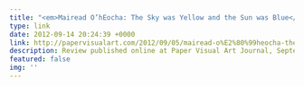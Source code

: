 ```yaml
---
title: "<em>Mairead O’hEocha: The Sky was Yellow and the Sun was Blue</em>"
type: link
date: 2012-09-14 20:24:39 +0000
link: http://papervisualart.com/2012/09/05/mairead-o%E2%80%99heocha-the-sky-was-yellow-and-the-sun-was-blue-mothers-tankstation-dublin-31-may-14-july-2012/
description: Review published online at Paper Visual Art Journal, September 2012
featured: false
img: ''
---
```

